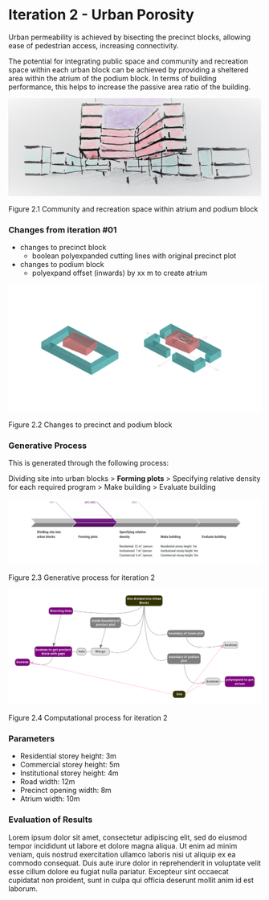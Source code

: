# Iteration 2 - Urban Porosity

Urban permeability is achieved by bisecting the precinct blocks, allowing ease of pedestrian access, increasing connectivity.

The potential for integrating public space and community and recreation space within each urban block can be achieved by providing a sheltered area within the atrium of the podium block. In terms of building performance, this helps to increase the passive area ratio of the building. 

![Community and recreation space within atrium and podium block](imgs/02communityarea.jpg)

Figure 2.1 Community and recreation space within atrium and podium block

### Changes from iteration #01

* changes to precinct block
  * boolean polyexpanded cutting lines with original precinct plot 
* changes to podium block 
  * polyexpand offset (inwards) by xx m to create atrium
  
![Changes to precinct and podium block](imgs/02atriumprecinct111.jpg)

Figure 2.2 Changes to precinct and podium block


### Generative Process

This is generated through the following process:

Dividing site into urban blocks > __Forming plots__ > Specifying relative density for each required program > Make building > Evaluate building

![Generative process](imgs/02generativeprocess.PNG)

Figure 2.3 Generative process for iteration 2

![Computational process](imgs/02computationallogic.png)

Figure 2.4 Computational process for iteration 2

### Parameters

* Residential storey height: 3m
* Commercial storey height: 5m
* Institutional storey height: 4m
* Road width: 12m
* Precinct opening width: 8m
* Atrium width: 10m

### Evaluation of Results

Lorem ipsum dolor sit amet, consectetur adipiscing elit, sed do eiusmod tempor incididunt ut labore et dolore magna aliqua. Ut enim ad minim veniam, quis nostrud exercitation ullamco laboris nisi ut aliquip ex ea commodo consequat. Duis aute irure dolor in reprehenderit in voluptate velit esse cillum dolore eu fugiat nulla pariatur. Excepteur sint occaecat cupidatat non proident, sunt in culpa qui officia deserunt mollit anim id est laborum.
